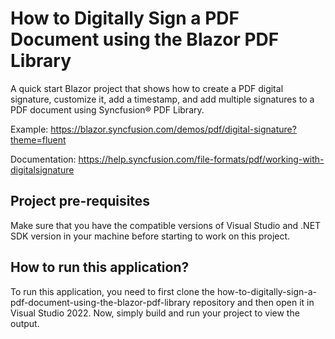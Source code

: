 # How to Digitally Sign a PDF Document using the Blazor PDF Library
A quick start Blazor project that shows how to create a PDF digital signature, customize it, add a timestamp, and add multiple signatures to a PDF document using Syncfusion&reg; PDF Library.

Example: https://blazor.syncfusion.com/demos/pdf/digital-signature?theme=fluent

Documentation: https://help.syncfusion.com/file-formats/pdf/working-with-digitalsignature

## Project pre-requisites
Make sure that you have the compatible versions of Visual Studio and .NET SDK version in your machine before starting to work on this project.

## How to run this application?
To run this application, you need to first clone the how-to-digitally-sign-a-pdf-document-using-the-blazor-pdf-library repository and then open it in Visual Studio 2022. Now, simply build and run your project to view the output.
